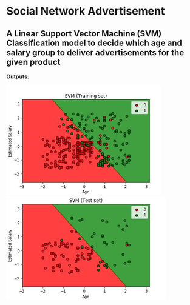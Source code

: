 
# Social Network Advertisement
## A Linear Support Vector Machine (SVM) Classification model to decide which age and salary group to deliver advertisements for the given product

**Outputs:**

<img src="https://github.com/aditcrey/Machine-Learning-Projects/blob/master/Social_Network_Ads_Model-LinearSVM/Capture.JPG"/>
<img src="https://github.com/aditcrey/Machine-Learning-Projects/blob/master/Social_Network_Ads_Model-LinearSVM/Capture2.JPG"/>
